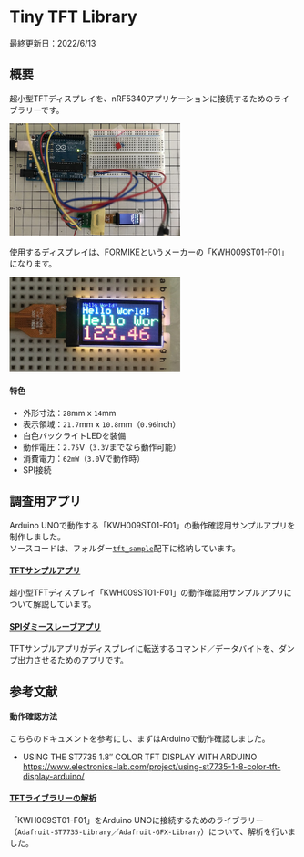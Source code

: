 # Tiny TFT Library

最終更新日：2022/6/13

## 概要

超小型TFTディスプレイを、nRF5340アプリケーションに接続するためのライブラリーです。

<img src="assets01/0001.jpg" width="300">

使用するディスプレイは、FORMIKEというメーカーの「KWH009ST01-F01」になります。

<img src="assets01/0003.jpg" width="300">

#### 特色
- 外形寸法：`28`mm x `14`mm
- 表示領域：`21.7`mm x `10.8`mm（`0.96`inch）
- 白色バックライトLEDを装備
- 動作電圧：`2.75`V（`3.3V`までなら動作可能）
- 消費電力：`62mW`（`3.0`Vで動作時）
- SPI接続

## 調査用アプリ
Arduino UNOで動作する「KWH009ST01-F01」の動作確認用サンプルアプリを制作しました。<br>
ソースコードは、フォルダー[`tft_sample`](../../TFT/tft_sample)配下に格納しています。

#### [TFTサンプルアプリ](../../TFT/tft_sample/README.md)
超小型TFTディスプレイ「KWH009ST01-F01」の動作確認用サンプルアプリについて解説しています。

#### [SPIダミースレーブアプリ](../../TFT/dummy_slave)
TFTサンプルアプリがディスプレイに転送するコマンド／データバイトを、ダンプ出力させるためのアプリです。

## 参考文献

#### 動作確認方法

こちらのドキュメントを参考にし、まずはArduinoで動作確認しました。

- USING THE ST7735 1.8″ COLOR TFT DISPLAY WITH ARDUINO<br>
https://www.electronics-lab.com/project/using-st7735-1-8-color-tft-display-arduino/

#### [TFTライブラリーの解析](../../TFT/ADATFTLIB.md)
「KWH009ST01-F01」をArduino UNOに接続するためのライブラリー（`Adafruit-ST7735-Library`／`Adafruit-GFX-Library`）について、解析を行いました。
